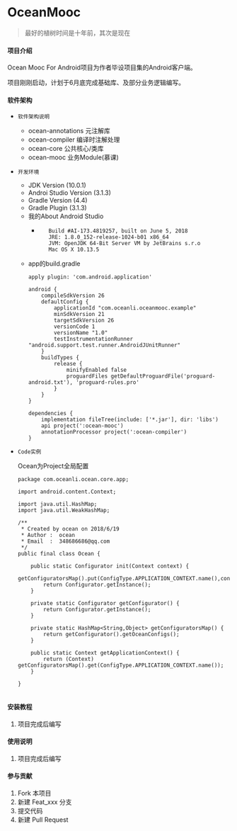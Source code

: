 # OceanMooc


> 最好的植树时间是十年前，其次是现在


#### 项目介绍
Ocean Mooc For Android项目为作者毕设项目集的Android客户端。  

项目刚刚启动，计划于6月底完成基础库、及部分业务逻辑编写。

#### 软件架构
- `软件架构说明`
    - ocean-annotations 元注解库
    - ocean-compiler    编译时注解处理
    - ocean-core        公共核心/类库
    - ocean-mooc        业务Module(慕课)


- `开发环境`
    - JDK Version       (10.0.1)
    - Androi Studio Version (3.1.3)
    - Gradle Version    (4.4)
    - Gradle Plugin     (3.1.3)   
    - 我的About Android Studio
        - ```Android Studio 3.1.3
             Build #AI-173.4819257, built on June 5, 2018
             JRE: 1.8.0_152-release-1024-b01 x86_64
             JVM: OpenJDK 64-Bit Server VM by JetBrains s.r.o
             Mac OS X 10.13.5
          ```
    - app的build.gradle
        ```
        apply plugin: 'com.android.application'
        
        android {
            compileSdkVersion 26
            defaultConfig {
                applicationId "com.oceanli.oceanmooc.example"
                minSdkVersion 21
                targetSdkVersion 26
                versionCode 1
                versionName "1.0"
                testInstrumentationRunner "android.support.test.runner.AndroidJUnitRunner"
            }
            buildTypes {
                release {
                    minifyEnabled false
                    proguardFiles getDefaultProguardFile('proguard-android.txt'), 'proguard-rules.pro'
                }
            }
        }
        
        dependencies {
            implementation fileTree(include: ['*.jar'], dir: 'libs')
            api project(':ocean-mooc')
            annotationProcessor project(':ocean-compiler')
        }

        ```
    
    
- `Code实例`  

    Ocean为Project全局配置
    
    ```
    package com.oceanli.ocean.core.app;
    
    import android.content.Context;
    
    import java.util.HashMap;
    import java.util.WeakHashMap;
    
    /**
     * Created by ocean on 2018/6/19
     * Author :  ocean
     * Email  :  348686686@qq.com
     */
    public final class Ocean {
    
        public static Configurator init(Context context) {
            getConfiguratorsMap().put(ConfigType.APPLICATION_CONTEXT.name(),context);
            return Configurator.getInstance();
        }
    
        private static Configurator getConfigurator() {
            return Configurator.getInstance();
        }
    
        private static HashMap<String,Object> getConfiguratorsMap() {
            return getConfigurator().getOceanConfigs();
        }
    
        public static Context getApplicationContext() {
            return (Context) getConfiguratorsMap().get(ConfigType.APPLICATION_CONTEXT.name());
        }
    
    }


    ```
#### 安装教程

1. 项目完成后编写

#### 使用说明

1. 项目完成后编写

#### 参与贡献

1. Fork 本项目
2. 新建 Feat_xxx 分支
3. 提交代码
4. 新建 Pull Request
